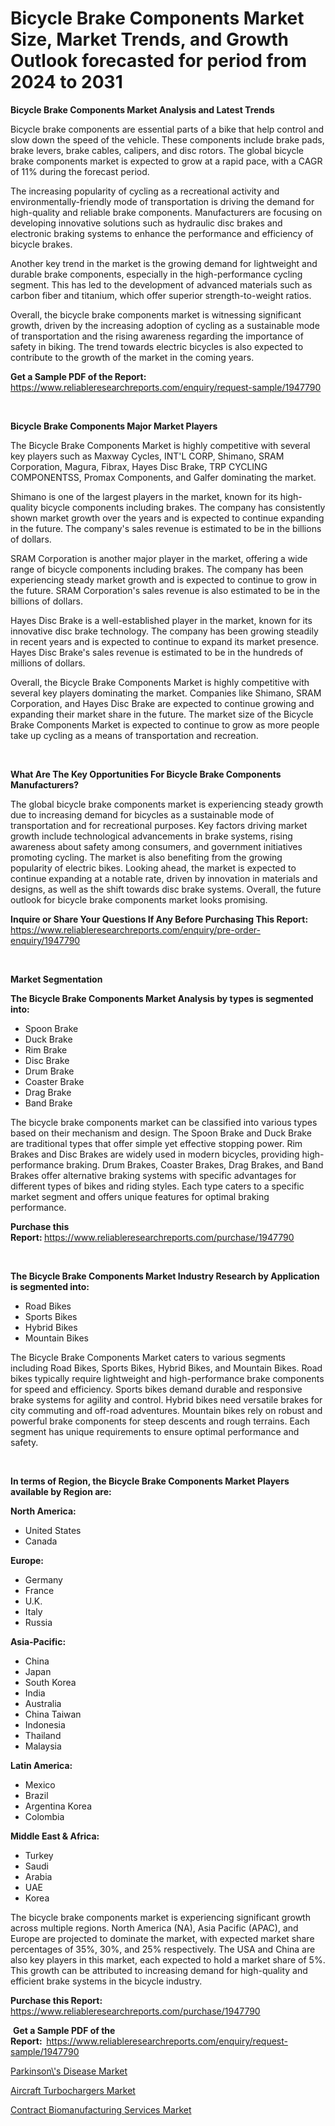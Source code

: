 <p><h1>Bicycle Brake Components Market Size, Market Trends, and Growth Outlook forecasted for period from 2024 to 2031</h1></p><p><strong>Bicycle Brake Components Market Analysis and Latest Trends</strong></p>
<p><p>Bicycle brake components are essential parts of a bike that help control and slow down the speed of the vehicle. These components include brake pads, brake levers, brake cables, calipers, and disc rotors. The global bicycle brake components market is expected to grow at a rapid pace, with a CAGR of 11% during the forecast period.</p><p>The increasing popularity of cycling as a recreational activity and environmentally-friendly mode of transportation is driving the demand for high-quality and reliable brake components. Manufacturers are focusing on developing innovative solutions such as hydraulic disc brakes and electronic braking systems to enhance the performance and efficiency of bicycle brakes.</p><p>Another key trend in the market is the growing demand for lightweight and durable brake components, especially in the high-performance cycling segment. This has led to the development of advanced materials such as carbon fiber and titanium, which offer superior strength-to-weight ratios.</p><p>Overall, the bicycle brake components market is witnessing significant growth, driven by the increasing adoption of cycling as a sustainable mode of transportation and the rising awareness regarding the importance of safety in biking. The trend towards electric bicycles is also expected to contribute to the growth of the market in the coming years.</p></p>
<p><strong>Get a Sample PDF of the Report:&nbsp;</strong> <a href="https://www.reliableresearchreports.com/enquiry/request-sample/1947790">https://www.reliableresearchreports.com/enquiry/request-sample/1947790</a></p>
<p>&nbsp;</p>
<p><strong>Bicycle Brake Components Major Market Players</strong></p>
<p><p>The Bicycle Brake Components Market is highly competitive with several key players such as Maxway Cycles, INT'L CORP, Shimano, SRAM Corporation, Magura, Fibrax, Hayes Disc Brake, TRP CYCLING COMPONENTSS, Promax Components, and Galfer dominating the market.</p><p>Shimano is one of the largest players in the market, known for its high-quality bicycle components including brakes. The company has consistently shown market growth over the years and is expected to continue expanding in the future. The company's sales revenue is estimated to be in the billions of dollars.</p><p>SRAM Corporation is another major player in the market, offering a wide range of bicycle components including brakes. The company has been experiencing steady market growth and is expected to continue to grow in the future. SRAM Corporation's sales revenue is also estimated to be in the billions of dollars.</p><p>Hayes Disc Brake is a well-established player in the market, known for its innovative disc brake technology. The company has been growing steadily in recent years and is expected to continue to expand its market presence. Hayes Disc Brake's sales revenue is estimated to be in the hundreds of millions of dollars.</p><p>Overall, the Bicycle Brake Components Market is highly competitive with several key players dominating the market. Companies like Shimano, SRAM Corporation, and Hayes Disc Brake are expected to continue growing and expanding their market share in the future. The market size of the Bicycle Brake Components Market is expected to continue to grow as more people take up cycling as a means of transportation and recreation.</p></p>
<p>&nbsp;</p>
<p><strong>What Are The Key Opportunities For Bicycle Brake Components Manufacturers?</strong></p>
<p><p>The global bicycle brake components market is experiencing steady growth due to increasing demand for bicycles as a sustainable mode of transportation and for recreational purposes. Key factors driving market growth include technological advancements in brake systems, rising awareness about safety among consumers, and government initiatives promoting cycling. The market is also benefiting from the growing popularity of electric bikes. Looking ahead, the market is expected to continue expanding at a notable rate, driven by innovation in materials and designs, as well as the shift towards disc brake systems. Overall, the future outlook for bicycle brake components market looks promising.</p></p>
<p><strong>Inquire or Share Your Questions If Any Before Purchasing This Report:</strong> <a href="https://www.reliableresearchreports.com/enquiry/pre-order-enquiry/1947790">https://www.reliableresearchreports.com/enquiry/pre-order-enquiry/1947790</a></p>
<p>&nbsp;</p>
<p><strong>Market Segmentation</strong></p>
<p><strong>The Bicycle Brake Components Market Analysis by types is segmented into:</strong></p>
<p><ul><li>Spoon Brake</li><li>Duck Brake</li><li>Rim Brake</li><li>Disc Brake</li><li>Drum Brake</li><li>Coaster Brake</li><li>Drag Brake</li><li>Band Brake</li></ul></p>
<p><p>The bicycle brake components market can be classified into various types based on their mechanism and design. The Spoon Brake and Duck Brake are traditional types that offer simple yet effective stopping power. Rim Brakes and Disc Brakes are widely used in modern bicycles, providing high-performance braking. Drum Brakes, Coaster Brakes, Drag Brakes, and Band Brakes offer alternative braking systems with specific advantages for different types of bikes and riding styles. Each type caters to a specific market segment and offers unique features for optimal braking performance.</p></p>
<p><strong>Purchase this Report:&nbsp;</strong><a href="https://www.reliableresearchreports.com/purchase/1947790">https://www.reliableresearchreports.com/purchase/1947790</a></p>
<p>&nbsp;</p>
<p><strong>The Bicycle Brake Components Market Industry Research by Application is segmented into:</strong></p>
<p><ul><li>Road Bikes</li><li>Sports Bikes</li><li>Hybrid Bikes</li><li>Mountain Bikes</li></ul></p>
<p><p>The Bicycle Brake Components Market caters to various segments including Road Bikes, Sports Bikes, Hybrid Bikes, and Mountain Bikes. Road bikes typically require lightweight and high-performance brake components for speed and efficiency. Sports bikes demand durable and responsive brake systems for agility and control. Hybrid bikes need versatile brakes for city commuting and off-road adventures. Mountain bikes rely on robust and powerful brake components for steep descents and rough terrains. Each segment has unique requirements to ensure optimal performance and safety.</p></p>
<p>&nbsp;</p>
<p><strong>In terms of Region, the Bicycle Brake Components Market Players available by Region are:</strong></p>
<p>
    <p> <strong> North America: </strong>
        <ul>
            <li>United States</li>
            <li>Canada</li>
        </ul>
        </p> 
    <p> <strong> Europe: </strong>
        <ul>
            <li>Germany</li>
            <li>France</li>
            <li>U.K.</li>
            <li>Italy</li>
            <li>Russia</li>
        </ul>
        </p> 
    <p> <strong> Asia-Pacific: </strong>
        <ul>
            <li>China</li>
            <li>Japan</li>
            <li>South Korea</li>
            <li>India</li>
            <li>Australia</li>
            <li>China Taiwan</li>
            <li>Indonesia</li>
            <li>Thailand</li>
            <li>Malaysia</li>
        </ul>
        </p> 
    <p> <strong> Latin America: </strong>
        <ul>
            <li>Mexico</li>
            <li>Brazil</li>
            <li>Argentina Korea</li>
            <li>Colombia</li>
        </ul>
        </p> 
    <p> <strong> Middle East & Africa: </strong>
        <ul>
            <li>Turkey</li>
            <li>Saudi</li>
            <li>Arabia</li>
            <li>UAE</li>
            <li>Korea</li>
        </ul>
    </p>
    </p>
<p><p>The bicycle brake components market is experiencing significant growth across multiple regions. North America (NA), Asia Pacific (APAC), and Europe are projected to dominate the market, with expected market share percentages of 35%, 30%, and 25% respectively. The USA and China are also key players in this market, each expected to hold a market share of 5%. This growth can be attributed to increasing demand for high-quality and efficient brake systems in the bicycle industry.</p></p>
<p><strong>Purchase this Report: </strong><a href="https://www.reliableresearchreports.com/purchase/1947790">https://www.reliableresearchreports.com/purchase/1947790</a></p>
<p>&nbsp;<strong>Get a Sample PDF of the Report:&nbsp;&nbsp;</strong><a href="https://www.reliableresearchreports.com/enquiry/request-sample/1947790">https://www.reliableresearchreports.com/enquiry/request-sample/1947790</a></p>
<p><strong></strong></p>
<p><p><a href="https://view.publitas.com/reportprime-1/decoding-the-parkinson-s-disease-market-a-deep-dive-into-the-latest-market-trends-market-segmentation-and-competitive-analysis/">Parkinson\'s Disease Market</a></p><p><a href="https://github.com/ruddyyedelwadw/Market-Research-Report-List-1/blob/main/aircraft-turbochargers-market.md">Aircraft Turbochargers Market</a></p><p><a href="https://view.publitas.com/reportprime-1/contract-biomanufacturing-services-market-size-growing-and-forecasted-for-period-from-2023-2030-and-provides-complete-market-analysis-of-this-market/">Contract Biomanufacturing Services Market</a></p></p>